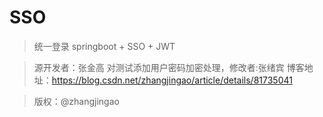 ﻿# SSO

> 统一登录
> springboot + SSO + JWT

> 源开发者：张金高
>对测试添加用户密码加密处理，修改者:张绪宾
> 博客地址：https://blog.csdn.net/zhangjingao/article/details/81735041

>版权：@zhangjingao